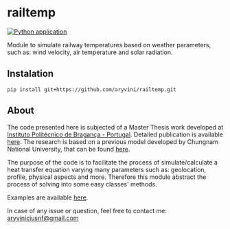 # railtemp

[![Python application](https://github.com/aryvini/railtemp/actions/workflows/python-app.yml/badge.svg?branch=master)](https://github.com/aryvini/railtemp/actions/workflows/python-app.yml)



Module to simulate railway temperatures based on weather parameters, such as: wind velocity, air temperature and solar radiation.

## Instalation

```shell
pip install git+https://github.com/aryvini/railtemp.git
```

## About
The code presented here is subjected of a Master Thesis work developed at [Instituto Politécnico de Bragança - Portugal](http://portal3.ipb.pt/index.php/pt/). Detailed publication is available [here](https://bibliotecadigital.ipb.pt/handle/10198/23684). The research is based on a previous model developed by Chungnam National University, that can be found [here](https://doi.org/10.1007/s12541-019-00015-1).  

The purpose of the code is to facilitate the process of simulate/calculate a heat transfer equation varying many parameters such as: geolocation, profile, physical aspects and more. Therefore this module abstract the process of solving into some easy classes' methods. 

Examples are available [here](./examples/).


In case of any issue or question, feel free to contact me: aryviniciusnf@gmail.com

